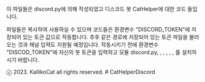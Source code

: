 이 파일들은 discord.py에 의해 작성되었고 디스코드 봇 CatHelper에 대한 코드 들입니다.

파일들은 복사하여 사용하실 수 있으며 코드들은 환경변수 "DISCORD_TOKEN"에 저장되어 있는 토큰 값으로 작동합니다.
추후 같은 경로에 저장되어 있는 토큰 파일을 불러오는 것과 채널 입력도 지원될 예정입니다.
작동시키기 전에 환경변수 "DISCOD_TOKEN"에 자신의 봇 토큰을 입력하고
모듈 discord.py, , , , , , 를 설치하시기 바랍니다.

ⓒ 2023. KallikoCat all rights reserved. # CatHelperDiscord
